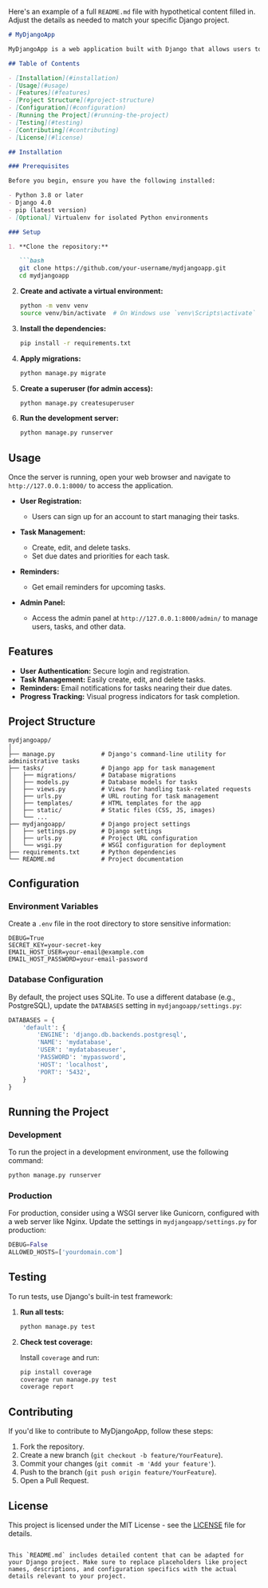 Here's an example of a full `README.md` file with hypothetical content filled in. Adjust the details as needed to match your specific Django project.

```markdown
# MyDjangoApp

MyDjangoApp is a web application built with Django that allows users to manage their tasks, set reminders, and track progress. The app provides a simple yet effective interface for personal task management.

## Table of Contents

- [Installation](#installation)
- [Usage](#usage)
- [Features](#features)
- [Project Structure](#project-structure)
- [Configuration](#configuration)
- [Running the Project](#running-the-project)
- [Testing](#testing)
- [Contributing](#contributing)
- [License](#license)

## Installation

### Prerequisites

Before you begin, ensure you have the following installed:

- Python 3.8 or later
- Django 4.0
- pip (latest version)
- [Optional] Virtualenv for isolated Python environments

### Setup

1. **Clone the repository:**

   ```bash
   git clone https://github.com/your-username/mydjangoapp.git
   cd mydjangoapp
   ```

2. **Create and activate a virtual environment:**

   ```bash
   python -m venv venv
   source venv/bin/activate  # On Windows use `venv\Scripts\activate`
   ```

3. **Install the dependencies:**

   ```bash
   pip install -r requirements.txt
   ```

4. **Apply migrations:**

   ```bash
   python manage.py migrate
   ```

5. **Create a superuser (for admin access):**

   ```bash
   python manage.py createsuperuser
   ```

6. **Run the development server:**

   ```bash
   python manage.py runserver
   ```

## Usage

Once the server is running, open your web browser and navigate to `http://127.0.0.1:8000/` to access the application.

- **User Registration:**
  - Users can sign up for an account to start managing their tasks.

- **Task Management:**
  - Create, edit, and delete tasks.
  - Set due dates and priorities for each task.

- **Reminders:**
  - Get email reminders for upcoming tasks.
  
- **Admin Panel:**
  - Access the admin panel at `http://127.0.0.1:8000/admin/` to manage users, tasks, and other data.

## Features

- **User Authentication:** Secure login and registration.
- **Task Management:** Easily create, edit, and delete tasks.
- **Reminders:** Email notifications for tasks nearing their due dates.
- **Progress Tracking:** Visual progress indicators for task completion.

## Project Structure

```plaintext
mydjangoapp/
│
├── manage.py             # Django's command-line utility for administrative tasks
├── tasks/                # Django app for task management
│   ├── migrations/       # Database migrations
│   ├── models.py         # Database models for tasks
│   ├── views.py          # Views for handling task-related requests
│   ├── urls.py           # URL routing for task management
│   ├── templates/        # HTML templates for the app
│   ├── static/           # Static files (CSS, JS, images)
│   └── ...
├── mydjangoapp/          # Django project settings
│   ├── settings.py       # Django settings
│   ├── urls.py           # Project URL configuration
│   └── wsgi.py           # WSGI configuration for deployment
├── requirements.txt      # Python dependencies
└── README.md             # Project documentation
```

## Configuration

### Environment Variables

Create a `.env` file in the root directory to store sensitive information:

```plaintext
DEBUG=True
SECRET_KEY=your-secret-key
EMAIL_HOST_USER=your-email@example.com
EMAIL_HOST_PASSWORD=your-email-password
```

### Database Configuration

By default, the project uses SQLite. To use a different database (e.g., PostgreSQL), update the `DATABASES` setting in `mydjangoapp/settings.py`:

```python
DATABASES = {
    'default': {
        'ENGINE': 'django.db.backends.postgresql',
        'NAME': 'mydatabase',
        'USER': 'mydatabaseuser',
        'PASSWORD': 'mypassword',
        'HOST': 'localhost',
        'PORT': '5432',
    }
}
```

## Running the Project

### Development

To run the project in a development environment, use the following command:

```bash
python manage.py runserver
```

### Production

For production, consider using a WSGI server like Gunicorn, configured with a web server like Nginx. Update the settings in `mydjangoapp/settings.py` for production:

```python
DEBUG=False
ALLOWED_HOSTS=['yourdomain.com']
```

## Testing

To run tests, use Django's built-in test framework:

1. **Run all tests:**

   ```bash
   python manage.py test
   ```

2. **Check test coverage:**

   Install `coverage` and run:

   ```bash
   pip install coverage
   coverage run manage.py test
   coverage report
   ```

## Contributing

If you'd like to contribute to MyDjangoApp, follow these steps:

1. Fork the repository.
2. Create a new branch (`git checkout -b feature/YourFeature`).
3. Commit your changes (`git commit -m 'Add your feature'`).
4. Push to the branch (`git push origin feature/YourFeature`).
5. Open a Pull Request.

## License

This project is licensed under the MIT License - see the [LICENSE](LICENSE) file for details.
```

This `README.md` includes detailed content that can be adapted for your Django project. Make sure to replace placeholders like project names, descriptions, and configuration specifics with the actual details relevant to your project.

